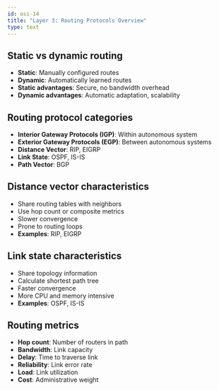 ```yaml
---
id: osi-14
title: "Layer 3: Routing Protocols Overview"
type: text
---
```



## Static vs dynamic routing

- **Static**: Manually configured routes
- **Dynamic**: Automatically learned routes
- **Static advantages**: Secure, no bandwidth overhead
- **Dynamic advantages**: Automatic adaptation, scalability

## Routing protocol categories

- **Interior Gateway Protocols (IGP)**: Within autonomous system
- **Exterior Gateway Protocols (EGP)**: Between autonomous systems
- **Distance Vector**: RIP, EIGRP
- **Link State**: OSPF, IS-IS
- **Path Vector**: BGP

## Distance vector characteristics

- Share routing tables with neighbors
- Use hop count or composite metrics
- Slower convergence
- Prone to routing loops
- **Examples**: RIP, EIGRP

## Link state characteristics

- Share topology information
- Calculate shortest path tree
- Faster convergence
- More CPU and memory intensive
- **Examples**: OSPF, IS-IS

## Routing metrics

- **Hop count**: Number of routers in path
- **Bandwidth**: Link capacity
- **Delay**: Time to traverse link
- **Reliability**: Link error rate
- **Load**: Link utilization
- **Cost**: Administrative weight